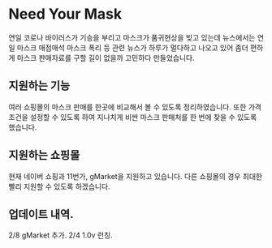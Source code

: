 # Need Your Mask

연일 코로나 바이러스가 기승을 부리고 마스크가 품귀현상을 빚고 있는데 뉴스에서는 연일 마스크 매점매석 마스크 폭리 등 관련 뉴스가 하루가 멀다하고 나오고 있어 좀더 편하게 마스크 판매자료를 구할 길이 없을까 고민하다 만들었습니다.

## 지원하는 기능

여러 쇼핑몰의 마스크 판매를 한곳에 비교해서 볼 수 있도록 정리하였습니다. 또한 가격 조건을 설정할 수 있도록 하여 지나치게 비싼 마스크 판매처를 한 번에 찾을 수 있도록 했습니다.

## 지원하는 쇼핑몰

현재 네이버 쇼핑과 11번가, gMarket을 지원하고 있습니다. 다른 쇼핑몰의 경우 최대한 빨리 지원할 수 있도록 하겠습니다.

## 업데이트 내역.

2/8 gMarket 추가.
2/4 1.0v 런칭.